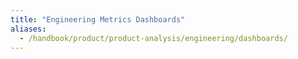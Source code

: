 ```yaml
---
title: "Engineering Metrics Dashboards"
aliases:
  - /handbook/product/product-analysis/engineering/dashboards/
---
```

